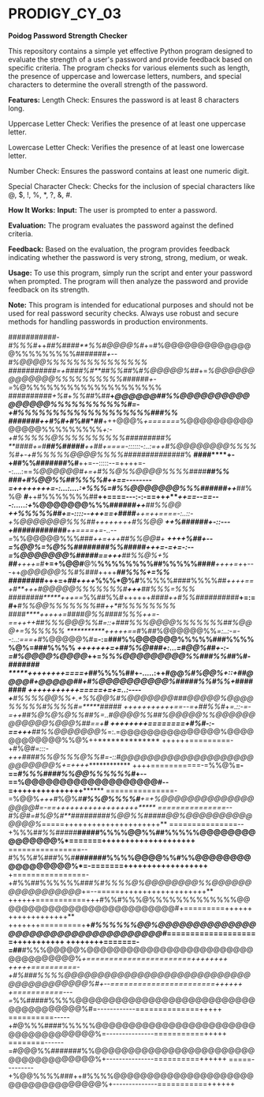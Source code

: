 # PRODIGY_CY_03

**Poidog Password Strength Checker**

This repository contains a simple yet effective Python program designed to evaluate the strength of a user's password and provide feedback based on specific criteria. The program checks for various elements such as length, the presence of uppercase and lowercase letters, numbers, and special characters to determine the overall strength of the password.

**Features:**
Length Check: Ensures the password is at least 8 characters long.

Uppercase Letter Check: Verifies the presence of at least one uppercase letter.

Lowercase Letter Check: Verifies the presence of at least one lowercase letter.

Number Check: Ensures the password contains at least one numeric digit.

Special Character Check: Checks for the inclusion of special characters like @, $, !, %, *, ?, &, #.

**How It Works:**
**Input:** The user is prompted to enter a password.

**Evaluation:** The program evaluates the password against the defined criteria.

**Feedback:** Based on the evaluation, the program provides feedback indicating whether the password is very strong, strong, medium, or weak.

**Usage:**
To use this program, simply run the script and enter your password when prompted. The program will then analyze the password and provide feedback on its strength.

****Note:****
This program is intended for educational purposes and should not be used for real password security checks. Always use robust and secure methods for handling passwords in production environments.

###########*-#%%%#*++*##%####**%%#@@@@%#*+=#%@@@@@@@@@@@@@@%%%%%%%%%#######*+--#%@@@@%%%%%%%%%%%%%%%
###########=+####%#**##%%##*%#*%@@@@@%##*+=*%@@@@@@@@@@@@@%%%%%%%%%%######+-=*%@%%%%%%%%%%%%%%%%%%%%
##########*+%#*+*%%#*#%##**+*@@@@@@#****#%%@@@@@@@@@@@@@@@@%%%%%%%%%%%#*=-+#%%%%%%%%%%%%%%%%%%%###%%
*######*#*++#%#+*#%##*##**+++@@@%*+=======*%@@@@@@@@@@@@@@@%%%%%%%%%*+:-+#%%%%%@%%%%%%%%%%#########%
**####****+=*#**##%#####***++##+====-::::::-:..:=++#%@@@@@@@@%%%%%#+-+#%%%%%@@@@%%%%#########*#####%
**####****+-+##%%#######%#**++=--:::::--=++++=--:....:==*%@@@@@@#+=+#%%@%%@@@@%%%%####**********##%%
***###*****+#%@@%%##%%%%#**++==--------=++++++++=-:...:....:+%%%*=*#%%@@@@@@@%%%######****++***##%%@
*****#*****++#%%%%%%%##**++====---:-:-==++*+****++==--==---:.....:+*%@@@@@@@%%%######*****++**##%%@@
************++%%%%%***##*+=-::::--+++==+**####*****++=++====-:..::-+*%@@@@@@@%%%##*++++++++***#%%@@*
************++*%######*+-::---+*###*******#########***++====+=-..--=*%%@@@@@%%%###*++=+++***##%%@@#+
************++++*%##**+--=*%@@%*=*%@%%########%%#####**+++=-=+=-:--=*%@@@@@@@%#####*==+++**##%%@%*+%
****##******++++=*#**+=+%@@#**@%**%%%%%%%%##%%%%%####***++++=+*+---++*@@@@@@%%#%###*++++***##%%%+=%%
########*****+++=+*##++++*%%%*@%#**%%%%%####%%%%##****++++==+*#**+++*#@@@@@%%%%%%%#**+++**##%%%=*%%%
########*****+++==*%%##%%#++++++*####***++*#%%#########*#**+=:=*#*+***#%%@@%%%%%%%##**++*#%%%**%%%%%
###*#*******+++++=*####@%%####%%%*+**+=-==+**+*++*##%%%@@@%%#=::+##*#%%%@@@@%%%%%%%#***#%@@@+=%%%%%%
***********+++++==*#%##%@@@@@@%%*=:..:-=--:..:===+*#%@@@@@%#**=-:=###%%@@@@@@%%%%%###%%%%%@%=###%%%%
*********+++++++=+*##**%%@###*+:...=*#@@%##**+-:-=*#%@@@@%@@@@*++=*%%%@@@@@@@@@%%###%%#*#%#-*#######
*****++++++++====+*##%%%%##+-.....:++#@@*%#%@@%+::+##@@@@#+@@@@@##+#%@@@@@@@@@@%#####%%#%%+*########
*+++++++++++=====******+=+=..:----+****#%%%%@@%%+.+%%@@%#%@@@@@@@###@@@@@%@@@@%%%%%#%%%%#=*****#####
+++++++++++==--=+##%%#*+*=.::-=-=++##%@%@%@%%##%=..#@@@@%%##%@@@@@%%@@@@@@@@@@@@%@@@%##==+*********#
++++++++========+#%#*****-:-==+++**##%%@@@@@@@%*=:.=@@@@@@@@@@@@@@@%@@@@@@@@@@@@%%@%++**************
++++++=========-+#%@#***=:::-+++*####%%@%%%@%%#*=-::#@@@@@@@@@@@@@@@@@@@@@@@@@@@%+=++++*************
++++===========-=%%@%**=-==*#%%%####%%@@%%%%%%#*+--==%@@@@@@@@@@@@@@@@@@@#--=+++++++++++++++********
===============-=%@@%*+++*#%@%#*******#%%@%%%%#***+=+%@@@@@@@@@@@@@@@@@@#=-==++++++++++++++++++*****
===============--#%@#*=*#%@%*#**#########%@@%%###*##*@@%@@@@@@@@@@@@@@%*=====+++++++++++++++++++++**
===============--+%%%#*#%%###*##**#####%%%%@@%%##%%%%%@@@@@@@@@@@@@@@%*=======++++++++++++++++++++**
================--#%%%#%###%%#**#######%%%%@@@@%%#%%@@@@@@@@@@@@@@@@@%*=-=======++++++++++++++++++**
+================-+#%%##%%%%%%###*%#%%%%@%@@@@@@@@%%@@@@@@@@@@@@@@@@@*+=--=====+++++++++++++++++++**
++++++===========+++#%%#%%%@%%%%%%%%%%%%%@@@@@@@@@@@@@@@@@@@@@@@@@@@#+=========+++++++++++++++++++**
+++++++=========+**+*#%%%%%%@@%@@@@@@@@@@@@@@@@@@@@@@@@@@@@@@@@@@@@#*====================+++++++++++
++++++++=======-=##**#%%%@@@@@%@@@@@@@@@@@@@@@@@@@@@@@@@@@@@@@@@@@%*+=======================++++++++
+++++==========-+#%###%%%%@@@@@@@@@@@@@@@@@@@@@@@@@@@@@@@@@@@@@@@@%#+--=======================++++++
+===========---=*%%#####%%%%@@@@@@@@@@@@@@@@@@@@@@@@@@@@@@@@@@@@@@%#=------------==============+++++
==========-----+#@%%%####%%%%%@@@@@@@@@@@@@@@@@@@@@@@@@@@@@@@@@@@@@%=---------------===========+++++
========------=#@@@%%#######%%@@@@@@@@@@@@@@@@@@@@@@@@@@@@@@@@@@@@@%+---------------==========++++++
=====---------+%@@%%%%###++#%%%%@@@@@@@@@@@@@@@@@@@@@@@@@@@@@@@@@@@%+--------------===========++++++
